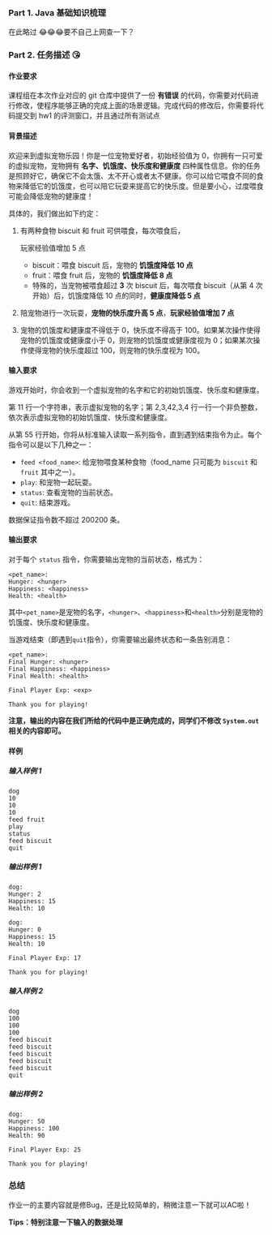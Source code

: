 ### Part 1. Java 基础知识梳理

在此略过 😂😂😂要不自己上网查一下？

### Part 2. 任务描述 😘

#### 作业要求

课程组在本次作业对应的 git 仓库中提供了一份 **有错误** 的代码，你需要对代码进行修改，使程序能够正确的完成上面的场景逻辑。完成代码的修改后，你需要将代码提交到 hw1 的评测窗口，并且通过所有测试点

#### 背景描述

欢迎来到虚拟宠物乐园！你是一位宠物爱好者，初始经验值为 0，你拥有一只可爱的虚拟宠物，宠物拥有 **名字、饥饿度、快乐度和健康度** 四种属性信息。你的任务是照顾好它，确保它不会太饿、太不开心或者太不健康。你可以给它喂食不同的食物来降低它的饥饿度，也可以陪它玩耍来提高它的快乐度。但是要小心，过度喂食可能会降低宠物的健康度！

具体的，我们做出如下约定：

1. 有两种食物 biscuit 和 fruit 可供喂食，每次喂食后，

   玩家经验值增加 5 点

   - biscuit：喂食 biscuit 后，宠物的 **饥饿度降低 10 点**
   - fruit：喂食 fruit 后，宠物的 **饥饿度降低 8 点**
   - 特殊的，当宠物被喂食超过 **3** 次 biscuit 后，每次喂食 biscuit（从第 4 次开始）后，饥饿度降低 10 点的同时，**健康度降低 5 点**

2. 陪宠物进行一次玩耍，**宠物的快乐度升高 5 点**，**玩家经验值增加 7 点**

3. 宠物的饥饿度和健康度不得低于 0，快乐度不得高于 100。如果某次操作使得宠物的饥饿度或健康度小于 0，则宠物的饥饿度或健康度视为 0；如果某次操作使得宠物的快乐度超过 100，则宠物的快乐度视为 100。

#### 输入要求

游戏开始时，你会收到一个虚拟宠物的名字和它的初始饥饿度、快乐度和健康度。

第 11 行一个字符串，表示虚拟宠物的名字；第 2,3,42,3,4 行一行一个非负整数，依次表示虚拟宠物的初始饥饿度、快乐度和健康度。

从第 55 行开始，你将从标准输入读取一系列指令，直到遇到结束指令为止。每个指令可以是以下几种之一：

- `feed <food_name>`: 给宠物喂食某种食物（food_name 只可能为 `biscuit` 和 `fruit` 其中之一）。
- `play`: 和宠物一起玩耍。
- `status`: 查看宠物的当前状态。
- `quit`: 结束游戏。

数据保证指令数不超过 200200 条。

#### 输出要求

对于每个 `status` 指令，你需要输出宠物的当前状态，格式为：

```
<pet_name>:
Hunger: <hunger>
Happiness: <happiness>
Health: <health>
```

其中`<pet_name>`是宠物的名字，`<hunger>`、`<happiness>`和`<health>`分别是宠物的饥饿度、快乐度和健康度。

当游戏结束（即遇到`quit`指令），你需要输出最终状态和一条告别消息：

```
<pet_name>:
Final Hunger: <hunger>
Final Happiness: <happiness>
Final Health: <health>

Final Player Exp: <exp>

Thank you for playing!
```

**注意，输出的内容在我们所给的代码中是正确完成的，同学们不修改 `System.out` 相关的内容即可。**

#### 样例

##### 输入样例 1

```text
dog
10
10
10
feed fruit
play
status
feed biscuit
quit
```

##### 输出样例 1

```text
dog:
Hunger: 2
Happiness: 15
Health: 10

dog:
Hunger: 0
Happiness: 15
Health: 10

Final Player Exp: 17

Thank you for playing!
```

##### 输入样例 2

```text
dog
100
100
100
feed biscuit
feed biscuit
feed biscuit
feed biscuit
feed biscuit
quit
```

##### 输出样例 2

```text
dog:
Hunger: 50
Happiness: 100
Health: 90

Final Player Exp: 25

Thank you for playing!
```

### 总结

作业一的主要内容就是修Bug，还是比较简单的，稍微注意一下就可以AC啦！

**Tips：特别注意一下输入的数据处理**